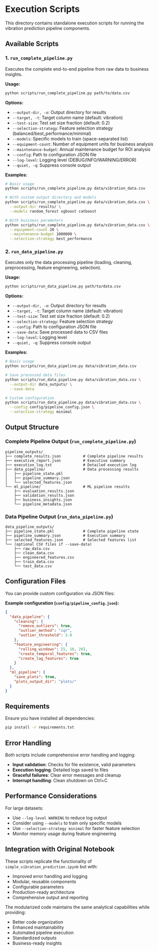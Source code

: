 # Execution Scripts

This directory contains standalone execution scripts for running the vibration prediction pipeline components.

## Available Scripts

### 1. `run_complete_pipeline.py`
Executes the complete end-to-end pipeline from raw data to business insights.

**Usage:**
```bash
python scripts/run_complete_pipeline.py path/to/data.csv
```

**Options:**
- `--output-dir, -o`: Output directory for results
- `--target, -t`: Target column name (default: vibration)
- `--test-size`: Test set size fraction (default: 0.2)
- `--selection-strategy`: Feature selection strategy (balanced/best_performance/minimal)
- `--models`: Specific models to train (space-separated list)
- `--equipment-count`: Number of equipment units for business analysis
- `--maintenance-budget`: Annual maintenance budget for ROI analysis
- `--config`: Path to configuration JSON file
- `--log-level`: Logging level (DEBUG/INFO/WARNING/ERROR)
- `--quiet, -q`: Suppress console output

**Examples:**
```bash
# Basic usage
python scripts/run_complete_pipeline.py data/vibration_data.csv

# With custom output directory and models
python scripts/run_complete_pipeline.py data/vibration_data.csv \
  --output-dir results/ \
  --models random_forest xgboost catboost

# With business parameters
python scripts/run_complete_pipeline.py data/vibration_data.csv \
  --equipment-count 20 \
  --maintenance-budget 1000000 \
  --selection-strategy best_performance
```

### 2. `run_data_pipeline.py`
Executes only the data processing pipeline (loading, cleaning, preprocessing, feature engineering, selection).

**Usage:**
```bash
python scripts/run_data_pipeline.py path/to/data.csv
```

**Options:**
- `--output-dir, -o`: Output directory for results
- `--target, -t`: Target column name (default: vibration)
- `--test-size`: Test set size fraction (default: 0.2)
- `--selection-strategy`: Feature selection strategy
- `--config`: Path to configuration JSON file
- `--save-data`: Save processed data to CSV files
- `--log-level`: Logging level
- `--quiet, -q`: Suppress console output

**Examples:**
```bash
# Basic usage
python scripts/run_data_pipeline.py data/vibration_data.csv

# Save processed data files
python scripts/run_data_pipeline.py data/vibration_data.csv \
  --output-dir data_outputs/ \
  --save-data

# Custom configuration
python scripts/run_data_pipeline.py data/vibration_data.csv \
  --config config/pipeline_config.json \
  --selection-strategy minimal
```

## Output Structure

### Complete Pipeline Output (`run_complete_pipeline.py`)
```
pipeline_outputs/
├── complete_results.json          # Complete pipeline results
├── executive_report.json          # Executive summary
├── execution_log.txt              # Detailed execution log
├── data_pipeline/                 # Data processing results
│   ├── pipeline_state.pkl
│   ├── pipeline_summary.json
│   └── selected_features.json
└── ml_pipeline/                   # ML pipeline results
    ├── evaluation_results.json
    ├── validation_results.json
    ├── business_insights.json
    └── pipeline_metadata.json
```

### Data Pipeline Output (`run_data_pipeline.py`)
```
data_pipeline_outputs/
├── pipeline_state.pkl             # Complete pipeline state
├── pipeline_summary.json          # Execution summary
├── selected_features.json         # Selected features list
└── (optional CSV files if --save-data)
    ├── raw_data.csv
    ├── clean_data.csv
    ├── engineered_features.csv
    ├── train_data.csv
    └── test_data.csv
```

## Configuration Files

You can provide custom configuration via JSON files:

**Example configuration (`config/pipeline_config.json`):**
```json
{
  "data_pipeline": {
    "cleaning": {
      "remove_outliers": true,
      "outlier_method": "iqr",
      "outlier_threshold": 3.0
    },
    "feature_engineering": {
      "rolling_windows": [5, 10, 20],
      "create_temporal_features": true,
      "create_lag_features": true
    }
  },
  "ml_pipeline": {
    "save_plots": true,
    "plots_output_dir": "plots/"
  }
}
```

## Requirements

Ensure you have installed all dependencies:
```bash
pip install -r requirements.txt
```

## Error Handling

Both scripts include comprehensive error handling and logging:

- **Input validation**: Checks for file existence, valid parameters
- **Execution logging**: Detailed logs saved to files
- **Graceful failures**: Clear error messages and cleanup
- **Interrupt handling**: Clean shutdown on Ctrl+C

## Performance Considerations

For large datasets:
- Use `--log-level WARNING` to reduce log output
- Consider using `--models` to train only specific models
- Use `--selection-strategy minimal` for faster feature selection
- Monitor memory usage during feature engineering

## Integration with Original Notebook

These scripts replicate the functionality of `simple_vibration_prediction.ipynb` but with:
- Improved error handling and logging
- Modular, reusable components
- Configurable parameters
- Production-ready architecture
- Comprehensive output and reporting

The modularized code maintains the same analytical capabilities while providing:
- Better code organization
- Enhanced maintainability
- Automated pipeline execution
- Standardized outputs
- Business-ready insights